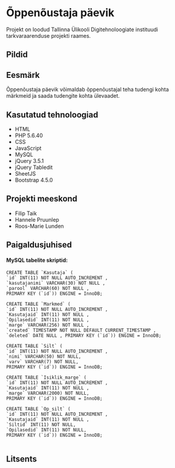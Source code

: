 # Õppenõustaja päevik
Projekt on loodud Tallinna Ülikooli Digitehnoloogiate instituudi tarkvaraarenduse projekti raames.

## Pildid

## Eesmärk
Õppenõustaja päevik võimaldab õppenõustajal teha tudengi kohta märkmeid ja saada tudengite kohta ülevaadet.

## Kasutatud tehnoloogiad
* HTML
* PHP 5.6.40
* CSS
* JavaScript
* MySQL
* jQuery 3.5.1
* jQuery Tabledit
* SheetJS
* Bootstrap 4.5.0 

## Projekti meeskond
* Filip Taik
* Hannele Pruunlep
* Roos-Marie Lunden

## Paigaldusjuhised

#### MySQL tabelite skriptid:
```
CREATE TABLE `Kasutaja` ( 
`id` INT(11) NOT NULL AUTO_INCREMENT , 
`kasutajanimi` VARCHAR(30) NOT NULL , 
`parool` VARCHAR(60) NOT NULL , 
PRIMARY KEY (`id`)) ENGINE = InnoDB;

CREATE TABLE `Markmed` (
`id` INT(11) NOT NULL AUTO_INCREMENT , 
`Kasutajaid` INT(11) NOT NULL , 
`Opilasedid` INT(11) NOT NULL , 
`marge` VARCHAR(256) NOT NULL , 
`created` TIMESTAMP NOT NULL DEFAULT CURRENT_TIMESTAMP , 
`deleted` DATE NULL , PRIMARY KEY (`id`)) ENGINE = InnoDB;

CREATE TABLE `Silt` ( 
`id` INT(11) NOT NULL AUTO_INCREMENT , 
`nimi` VARCHAR(50) NOT NULL, 
`varv` VARCHAR(7) NOT NULL, 
PRIMARY KEY (`id`)) ENGINE = InnoDB;

CREATE TABLE `Isiklik_marge` ( 
`id` INT(11) NOT NULL AUTO_INCREMENT , 
`Kasutajaid` INT(11) NOT NULL , 
`marge` VARCHAR(2000) NOT NULL, 
PRIMARY KEY (`id`)) ENGINE = InnoDB;

CREATE TABLE `Op_silt` ( 
`id` INT(11) NOT NULL AUTO_INCREMENT , 
`Kasutajaid` INT(11) NOT NULL , 
`Siltid` INT(11) NOT NULL, 
`Opilasedid` INT(11) NOT NULL, 
PRIMARY KEY (`id`)) ENGINE = InnoDB;


```
## Litsents
